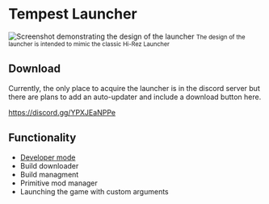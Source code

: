 # Tempest Launcher

![Screenshot demonstrating the design of the launcher](/tempest/screenshot01.png)
<small>The design of the launcher is intended to mimic the classic Hi-Rez Launcher</small>

## Download

Currently, the only place to acquire the launcher is in the discord server but there are
plans to add an auto-updater and include a download button here.

https://discord.gg/YPXJEaNPPe

## Functionality

- [Developer mode](/tempest/udk)
- Build downloader
- Build managment
- Primitive mod manager
- Launching the game with custom arguments
